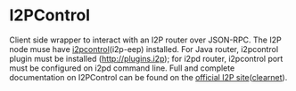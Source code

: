 # I2PControl

Client side wrapper to interact with an I2P router over JSON-RPC.
The I2P node muse have [i2pcontrol](http://itoopie.i2p)(i2p-eep) installed.
For Java router, i2pcontrol plugin must be installed (<http://plugins.i2p>); for i2pd router, i2pcontrol port must be configured on i2pd command line.
Full and complete documentation on I2PControl can be found on the [official I2P site](http://i2p-projekt.i2p/en/docs/api/i2pcontrol)([clearnet](https://geti2p.net/en/docs/api/i2pcontrol)).
